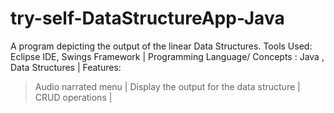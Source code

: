 # try-self-DataStructureApp-Java
A program depicting the output of the linear Data Structures.
Tools Used: Eclipse IDE, Swings Framework |
Programming Language/ Concepts : Java , Data Structures |
Features:
>Audio narrated menu |
>Display the output for the data structure |
>CRUD operations |

